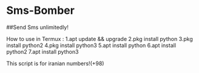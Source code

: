 # Sms-Bomber
##Send Sms unlimitedly!

How to use in Termux :
1.apt update && upgrade
2.pkg install python
3.pkg install python2
4.pkg install python3
5.apt install python
6.apt install python2
7.apt install python3

This script is for iranian numbers!(+98)
